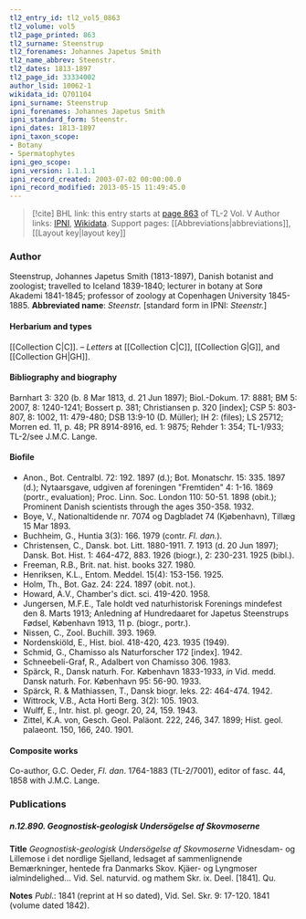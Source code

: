 ```yaml
---
tl2_entry_id: tl2_vol5_0863
tl2_volume: vol5
tl2_page_printed: 863
tl2_surname: Steenstrup
tl2_forenames: Johannes Japetus Smith
tl2_name_abbrev: Steenstr.
tl2_dates: 1813-1897
tl2_page_id: 33334002
author_lsid: 10062-1
wikidata_id: Q701104
ipni_surname: Steenstrup
ipni_forenames: Johannes Japetus Smith
ipni_standard_form: Steenstr.
ipni_dates: 1813-1897
ipni_taxon_scope: 
- Botany
- Spermatophytes
ipni_geo_scope: 
ipni_version: 1.1.1.1
ipni_record_created: 2003-07-02 00:00:00.0
ipni_record_modified: 2013-05-15 11:49:45.0
---
```


> [!cite] BHL link: this entry starts at [page 863](https://www.biodiversitylibrary.org/page/33334002) of TL-2 Vol. V
> Author links: [IPNI](https://www.ipni.org/a/10062-1), [Wikidata](https://www.wikidata.org/wiki/Q701104). Support pages: [[Abbreviations|abbreviations]], [[Layout key|layout key]]

### Author

Steenstrup, Johannes Japetus Smith (1813-1897), Danish botanist and zoologist; travelled to Iceland 1839-1840; lecturer in botany at Sorø Akademi 1841-1845; professor of zoology at Copenhagen University 1845-1885. 
**Abbreviated name**: *Steenstr.* \[standard form in IPNI: *Steenstr.*\]

#### Herbarium and types

[[Collection C|C]]. – *Letters* at [[Collection C|C]], [[Collection G|G]], and [[Collection GH|GH]].

#### Bibliography and biography

Barnhart 3: 320 (b. 8 Mar 1813, d. 21 Jun 1897); Biol.-Dokum. 17: 8881; BM 5: 2007, 8: 1240-1241; Bossert p. 381; Christiansen p. 320 \[index\]; CSP 5: 803-807, 8: 1002, 11: 479-480; DSB 13:9-10 (D. Müller); IH 2: (files); LS 25712; Morren ed. 11, p. 48; PR 8914-8916, ed. 1: 9875; Rehder 1: 354; TL-1/933; TL-2/see J.M.C. Lange.

#### Biofile

- Anon., Bot. Centralbl. 72: 192. 1897 (d.); Bot. Monatschr. 15: 335. 1897 (d.); Nytaarsgave, udgiven af foreningen "Fremtiden" 4: 1-16. 1869 (portr., evaluation); Proc. Linn. Soc. London 110: 50-51. 1898 (obit.); Prominent Danish scientists through the ages 350-358. 1932.
- Boye, V., Nationaltidende nr. 7074 og Dagbladet 74 (Kjøbenhavn), Tillæg 15 Mar 1893.
- Buchheim, G., Huntia 3(3): 166. 1979 (contr. *Fl. dan.*).
- Christensen, C., Dansk. bot. Litt. 1880-1911. 7. 1913 (d. 20 Jun 1897); Dansk. Bot. Hist. 1: 464-472, 883. 1926 (biogr.), 2: 230-231. 1925 (bibl.).
- Freeman, R.B., Brit. nat. hist. books 327. 1980.
- Henriksen, K.L., Entom. Meddel. 15(4): 153-156. 1925.
- Holm, Th., Bot. Gaz. 24: 224. 1897 (obit. not.).
- Howard, A.V., Chamber's dict. sci. 419-420. 1958.
- Jungersen, M.F.E., Tale holdt ved naturhistorisk Forenings mindefest den 8. Marts 1913; Anledning af Hundredaaret for Japetus Steenstrups Fødsel, København 1913, 11 p. (biogr., portr.).
- Nissen, C., Zool. Buchill. 393. 1969.
- Nordenskiöld, E., Hist. biol. 418-420, 423. 1935 (1949).
- Schmid, G., Chamisso als Naturforscher 172 \[index\]. 1942.
- Schneebeli-Graf, R., Adalbert von Chamisso 306. 1983.
- Spärck, R., Dansk naturh. For. København 1833-1933, *in* Vid. medd. Dansk naturh. For. København 95: 56-90. 1933.
- Spärck, R. & Mathiassen, T., Dansk biogr. leks. 22: 464-474. 1942.
- Wittrock, V.B., Acta Horti Berg. 3(2): 105. 1903.
- Wulff, E., Intr. hist. pl. geogr. 20, 24, 159. 1943.
- Zittel, K.A. von, Gesch. Geol. Paläont. 222, 246, 347. 1899; Hist. geol. palaeont. 150, 166, 240. 1901.

#### Composite works

Co-author, G.C. Oeder, *Fl. dan*. 1764-1883 (TL-2/7001), editor of fasc. 44, 1858 with J.M.C. Lange.

### Publications

##### n.12.890. Geognostisk-geologisk Undersögelse af Skovmoserne

**Title**
*Geognostisk-geologisk Undersögelse af Skovmoserne* Vidnesdam- og Lillemose i det nordlige Sjelland, ledsaget af sammenlignende Bemærkninger, hentede fra Danmarks Skov. Kjäer- og Lyngmoser ialmindelighed... Vid. Sel. naturvid. og mathem Skr. ix. Deel. \[1841\]. Qu.

**Notes**
*Publ*.: 1841 (reprint at H so dated), Vid. Sel. Skr. 9: 17-120. 1841 (volume dated 1842).

